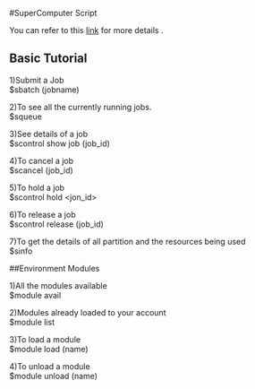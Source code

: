 #SuperComputer Script

You can refer to this [link]() for more details .

## Basic Tutorial

1)Submit a Job <br />
$sbatch (jobname)

2)To see all the currently running jobs.<br />
$squeue

3)See details of a job<br />
$scontrol show job (job_id)

4)To cancel a job<br />
$scancel (job_id)

5)To hold a job<br />
$scontrol hold <jon_id>

6)To release a job<br />
$scontrol release (job_id)

7)To get the details of all partition and the resources being used <br />
$sinfo

##Environment Modules

1)All the modules available<br /> 
$module avail

2)Modules already loaded to your account<br />
$module list

3)To load a module <br />
$module load (name)

4)To unload a module <br />
$module unload (name)
 
